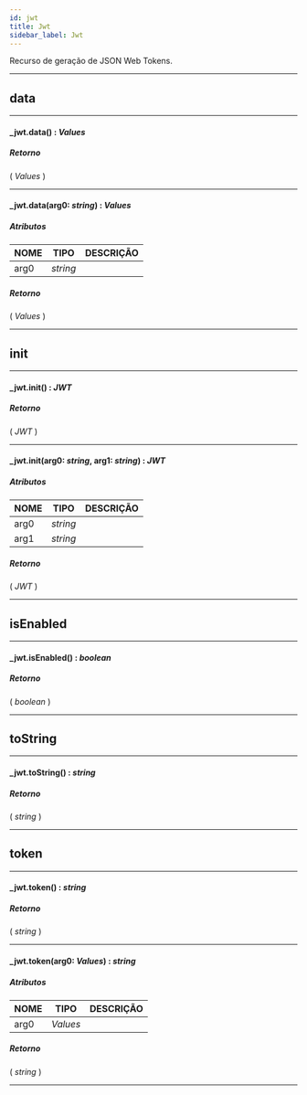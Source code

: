 ```yaml
---
id: jwt
title: Jwt
sidebar_label: Jwt
---
```


Recurso de geração de JSON Web Tokens.

---

## data

---

#### _jwt.data() : _Values_
##### Retorno

( _Values_ )


---

#### _jwt.data(arg0: _string_) : _Values_
##### Atributos

| NOME | TIPO | DESCRIÇÃO |
|---|---|---|
| arg0 | _string_ |   |

##### Retorno

( _Values_ )


---

## init

---

#### _jwt.init() : _JWT_
##### Retorno

( _JWT_ )


---

#### _jwt.init(arg0: _string_, arg1: _string_) : _JWT_
##### Atributos

| NOME | TIPO | DESCRIÇÃO |
|---|---|---|
| arg0 | _string_ |   |
| arg1 | _string_ |   |

##### Retorno

( _JWT_ )


---

## isEnabled

---

#### _jwt.isEnabled() : _boolean_
##### Retorno

( _boolean_ )


---

## toString

---

#### _jwt.toString() : _string_
##### Retorno

( _string_ )


---

## token

---

#### _jwt.token() : _string_
##### Retorno

( _string_ )


---

#### _jwt.token(arg0: _Values_) : _string_
##### Atributos

| NOME | TIPO | DESCRIÇÃO |
|---|---|---|
| arg0 | _Values_ |   |

##### Retorno

( _string_ )


---

